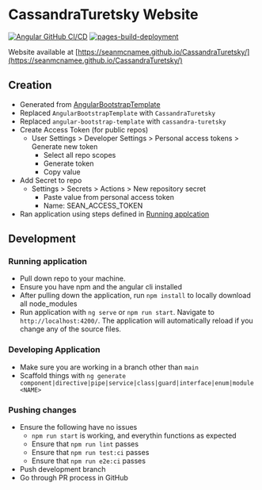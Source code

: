 # CassandraTuretsky Website
[![Angular GitHub CI/CD](https://github.com/seanmcnamee/CassandraTuretsky/actions/workflows/cd.yaml/badge.svg)](https://github.com/seanmcnamee/CassandraTuretsky/actions/workflows/cd.yaml)
[![pages-build-deployment](https://github.com/seanmcnamee/CassandraTuretsky/actions/workflows/pages/pages-build-deployment/badge.svg)](https://github.com/seanmcnamee/CassandraTuretsky/actions/workflows/pages/pages-build-deployment)

Website available at [https://seanmcnamee.github.io/CassandraTuretsky/](https://seanmcnamee.github.io/CassandraTuretsky/)

## Creation

- Generated from [AngularBootstrapTemplate](https://github.com/seanmcnamee/AngularBootstrapTemplate)
- Replaced `AngularBootstrapTemplate` with `CassandraTuretsky`
- Replaced `angular-bootstrap-template` with `cassandra-turetsky`
- Create Access Token (for public repos)
    - User Settings > Developer Settings > Personal access tokens > Generate new token
	    - Select all repo scopes
	    - Generate token
	    - Copy value
- Add Secret to repo
    - Settings > Secrets > Actions > New repository secret
        - Paste value from personal access token
	    - Name: SEAN_ACCESS_TOKEN
- Ran application using steps defined in [Running applcation](#running-application)

## Development

### Running application
- Pull down repo to your machine.
- Ensure you have npm and the angular cli installed
- After pulling down the application, run `npm install` to locally download all node_modules
- Run application with `ng serve` or `npm run start`. Navigate to `http://localhost:4200/`. The application will automatically reload if you change any of the source files.

### Developing Application

- Make sure you are working in a branch other than `main`
- Scaffold things with `ng generate component|directive|pipe|service|class|guard|interface|enum|module <NAME>`

### Pushing changes

- Ensure the following have no issues
   - `npm run start` is working, and everythin functions as expected
   - Ensure that `npm run lint` passes
   - Ensure that `npm run test:ci` passes
   - Ensure that `npm run e2e:ci` passes
- Push development branch
- Go through PR process in GitHub

